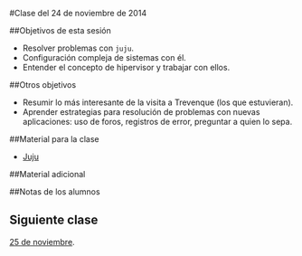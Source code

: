 #Clase del 24 de noviembre de 2014

##Objetivos de esta sesión

* Resolver problemas con `juju`.
* Configuración compleja de sistemas con él.
* Entender el concepto de hipervisor y trabajar con ellos.

##Otros objetivos

* Resumir lo más interesante de la visita a Trevenque (los que estuvieran).
* Aprender estrategias para resolución de problemas con nuevas aplicaciones: uso de foros, registros de error, preguntar a quien lo sepa.

##Material para la clase

* [Juju](http://jj.github.io/IV/documentos/temas/Contenedores#configurando-las-aplicaciones-en-un-tper)

##Material adicional


##Notas de los alumnos



## Siguiente clase

[25 de noviembre](19.md).

